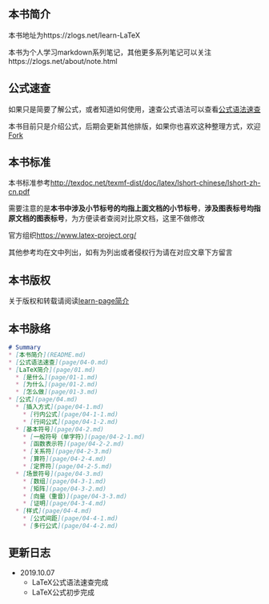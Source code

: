 ## 本书简介

本书地址为https://zlogs.net/learn-LaTeX

本书为个人学习markdown系列笔记，其他更多系列笔记可以关注https://zlogs.net/about/note.html

##  公式速查

如果只是简要了解公式，或者知道如何使用，速查公式语法可以查看[公式语法速查](page/.md)

本书目前只是介绍公式，后期会更新其他排版，如果你也喜欢这种整理方式，欢迎[Fork](https://zlogs.net/learn-LaTeX)

## 本书标准

本书标准参考<http://texdoc.net/texmf-dist/doc/latex/lshort-chinese/lshort-zh-cn.pdf>

需要注意的是**本书中涉及小节标号的均指上面文档的小节标号**，**涉及图表标号均指原文档的图表标号**，为方便读者查阅对比原文档，这里不做修改

官方组织<https://www.latex-project.org/>

其他参考均在文中列出，如有为列出或者侵权行为请在对应文章下方留言

## 本书版权

关于版权和转载请阅读[learn-page简介](https://zlogs.net/about/note.html/)


## 本书脉络
```markdown
# Summary
* [本书简介](README.md)
* [公式语法速查](page/04-0.md)
* [LaTeX简介](page/01.md)
  * [是什么](page/01-1.md)
  * [为什么](page/01-2.md)
  * [怎么做](page/01-3.md)
* [公式](page/04.md)
  * [插入方式](page/04-1.md)
    * [行内公式](page/04-1-1.md)
    * [行间公式](page/04-1-2.md)
  * [基本符号](page/04-2.md)
    * [一般符号（单字符）](page/04-2-1.md)
    * [函数表示符](page/04-2-2.md)
    * [关系符](page/04-2-3.md)
    * [算符](page/04-2-4.md)
    * [定界符](page/04-2-5.md)
  * [场景符号](page/04-3.md)
    * [数组](page/04-3-1.md)
    * [矩阵](page/04-3-2.md)
    * [向量（重音）](page/04-3-3.md)
    * [证明](page/04-3-4.md)
  * [样式](page/04-4.md)
    * [公式间距](page/04-4-1.md)
    * [多行公式](page/04-4-2.md)
```

## 更新日志



* 2019.10.07
  * LaTeX公式语法速查完成
  * LaTeX公式初步完成